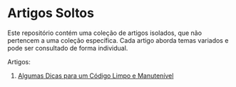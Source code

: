 # Artigos Soltos

Este repositório contém uma coleção de artigos isolados, que não pertencem a uma coleção específica. Cada artigo aborda temas variados e pode ser consultado de forma individual.

Artigos:

1. [Algumas Dicas para um Código Limpo e Manutenível](./algumas-dicas-para-um-codigo-limpo-e-manutenivel.md)
